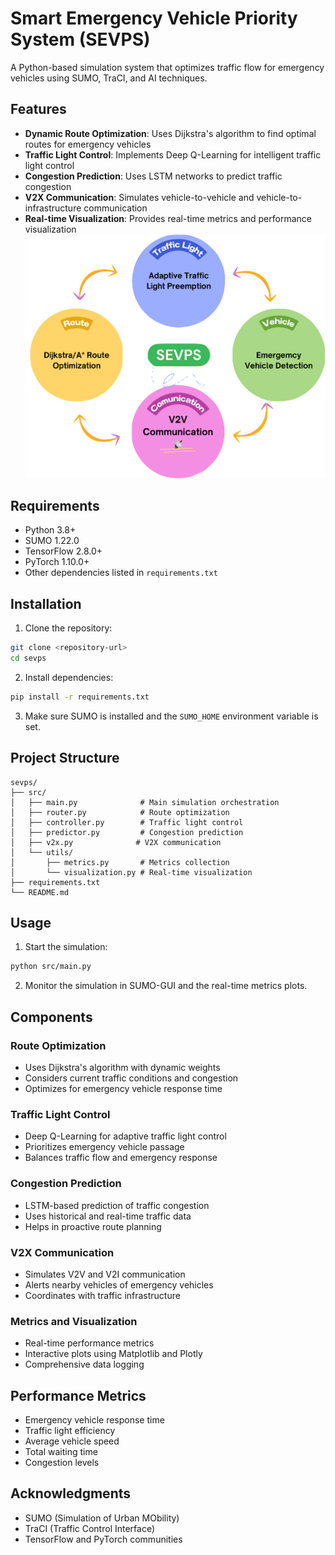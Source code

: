  # Smart Emergency Vehicle Priority System (SEVPS)

A Python-based simulation system that optimizes traffic flow for emergency vehicles using SUMO, TraCI, and AI techniques.

## Features

- **Dynamic Route Optimization**: Uses Dijkstra's algorithm to find optimal routes for emergency vehicles
- **Traffic Light Control**: Implements Deep Q-Learning for intelligent traffic light control
- **Congestion Prediction**: Uses LSTM networks to predict traffic congestion
- **V2X Communication**: Simulates vehicle-to-vehicle and vehicle-to-infrastructure communication
- **Real-time Visualization**: Provides real-time metrics and performance visualization
![Alt text](Picture1.png)

## Requirements

- Python 3.8+
- SUMO 1.22.0
- TensorFlow 2.8.0+
- PyTorch 1.10.0+
- Other dependencies listed in `requirements.txt`

## Installation

1. Clone the repository:
```bash
git clone <repository-url>
cd sevps
```

2. Install dependencies:
```bash
pip install -r requirements.txt
```

3. Make sure SUMO is installed and the `SUMO_HOME` environment variable is set.

## Project Structure

```
sevps/
├── src/
│   ├── main.py              # Main simulation orchestration
│   ├── router.py            # Route optimization
│   ├── controller.py        # Traffic light control
│   ├── predictor.py         # Congestion prediction
│   ├── v2x.py              # V2X communication
│   └── utils/
│       ├── metrics.py       # Metrics collection
│       └── visualization.py # Real-time visualization
├── requirements.txt
└── README.md
```

## Usage

1. Start the simulation:
```bash
python src/main.py
```

2. Monitor the simulation in SUMO-GUI and the real-time metrics plots.

## Components

### Route Optimization
- Uses Dijkstra's algorithm with dynamic weights
- Considers current traffic conditions and congestion
- Optimizes for emergency vehicle response time

### Traffic Light Control
- Deep Q-Learning for adaptive traffic light control
- Prioritizes emergency vehicle passage
- Balances traffic flow and emergency response

### Congestion Prediction
- LSTM-based prediction of traffic congestion
- Uses historical and real-time traffic data
- Helps in proactive route planning

### V2X Communication
- Simulates V2V and V2I communication
- Alerts nearby vehicles of emergency vehicles
- Coordinates with traffic infrastructure

### Metrics and Visualization
- Real-time performance metrics
- Interactive plots using Matplotlib and Plotly
- Comprehensive data logging

## Performance Metrics

- Emergency vehicle response time
- Traffic light efficiency
- Average vehicle speed
- Total waiting time
- Congestion levels

## Acknowledgments

- SUMO (Simulation of Urban MObility)
- TraCI (Traffic Control Interface)
- TensorFlow and PyTorch communities
